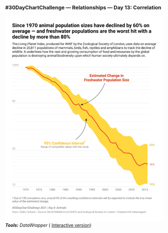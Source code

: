 ### #30DayChartChallenge — Relationships — Day 13: Correlation
![](https://raw.githubusercontent.com/Z3tt/30DayChartChallenge/main/08_animals/08_animals_log.png)<br>***Tools:*** *DataWrapper* (
[Interactive version](https://datawrapper.dwcdn.net/E883b/2/))<br><br>
